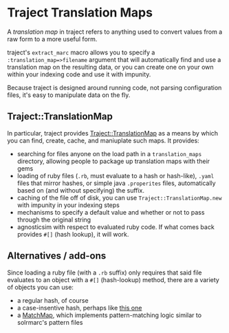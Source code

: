 # Traject Translation Maps

A _translation map_ in traject refers to anything used to convert values from a raw form to a more useful form.

traject's `extract_marc` macro allows you to specify a `:translation_map=>filename` argument that will automatically find and use a translation map on the resulting data, or you can create one on your own within your indexing code and use it with impunity. 

Because traject is designed around running code, not parsing configuration files, it's easy to manipulate data on the fly.



## Traject::TranslationMap
In particular, traject provides [Traject::TranslationMap](http://rdoc.info/github/jrochkind/traject/Traject/TranslationMap) as a means by which you can find, create, cache, and maniuplate such maps. It provides:

* searching for files anyone on the load path in a `translation_maps` directory, allowing people to package up translation maps with their gems
* loading of ruby files (`.rb`, must evaluate to a hash or hash-like), `.yaml` files that mirror hashes, or simple java `.properites` files, automatically based on (and without specifying) the suffix.
* caching of the file off of disk, you can use `Traject::TranslationMap.new` with impunity in your indexing steps
* mechanisms to specify a default value and whether or not to pass through the original string
* agnosticsim with respect to evaluated ruby code. If what comes back provides `#[]` (hash lookup), it will work.

## Alternatives / add-ons 

Since loading a ruby file (with a `.rb` suffix) only requires that said file evaluates to an object with a `#[]` (hash-lookup) method, there are a variety of objects you can use:

* a regular hash, of course
* a case-insentive hash, perhaps like [this one](https://github.com/junegunn/insensitive_hash)
* a [MatchMap](https://github.com/billdueber/match_map), which implements pattern-matching logic similar to solrmarc's pattern files

